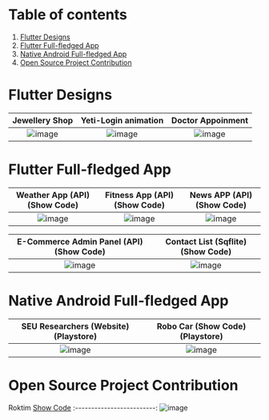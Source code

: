 # Table of contents
1. [Flutter Designs](#flutter_designs)
2. [Flutter Full-fledged App](#flutter-full-fledged-app---)
3. [Native Android Full-fledged App](#native-android-full-fledged-app--)
4. [Open Source Project Contribution](#open-source-project-contribution--)


# Flutter Designs <a name="flutter_designs"></a>

Jewellery Shop  |  Yeti-Login animation |  Doctor Appoinment
:-------------------------:|:-------------------------:|:-------------------------:
![image](https://github.com/iqbalriiaz/Project-Showcase/blob/main/res/jwellery-shop.gif) | ![image](https://raw.githubusercontent.com/iqbalriiaz/Flutter-Showcase/main/res/yeti-login-animation.gif) |![image](https://github.com/iqbalriiaz/Project-Showcase/blob/main/res/doctor-appointment-app.gif?raw=true)



# Flutter Full-fledged App <a name="flutter_App"></a>  <a name="flutter-full-fledged-app---"></a>

Weather App (API) (Show Code)  |  Fitness App (API) (Show Code) |  News APP (API) (Show Code)
:-------------------------:|:-------------------------:|:-------------------------:
![image](https://raw.githubusercontent.com/iqbalriiaz/Project-Showcase/main/res/weather-app.gif) | ![image](https://github.com/iqbalriiaz/Project-Showcase/blob/main/res/fitness-app.gif?raw=true) | ![image](https://github.com/iqbalriiaz/Project-Showcase/blob/main/res/fitness-app.gif?raw=true)

E-Commerce Admin Panel (API) (Show Code)  |  Contact List (Sqflite) (Show Code)
:-------------------------:|:-------------------------:
![image](https://raw.githubusercontent.com/iqbalriiaz/Project-Showcase/main/res/weather-app.gif) | ![image](https://github.com/iqbalriiaz/Project-Showcase/blob/main/res/fitness-app.gif?raw=true) |





# Native Android Full-fledged App  <a name="native-android-full-fledged-app--"></a>

SEU Researchers (Website) (Playstore)  |  Robo Car (Show Code) (Playstore)
:-------------------------:|:-------------------------:
![image](https://raw.githubusercontent.com/iqbalriiaz/Project-Showcase/main/res/weather-app.gif) | ![image](https://github.com/iqbalriiaz/Project-Showcase/blob/main/res/Arduino-Robo-Car.gif) |





# Open Source Project Contribution  <a name="open-source-project-contribution--"></a>

Roktim [Show Code](https://github.com/RoySujon/blood_donor)
:-------------------------:
![image](https://github.com/iqbalriiaz/Project-Showcase/blob/main/res/roktim.gif)
